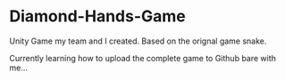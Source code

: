 # Diamond-Hands-Game
Unity Game my team and I created. Based on the orignal game snake.

Currently learning how to upload the complete game to Github bare with me...
